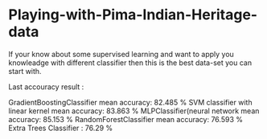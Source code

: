 # Playing-with-Pima-Indian-Heritage-data

If your know about some supervised learning and want to apply you knowleadge with different classifier then this is the best data-set you can start with.

Last accouracy result :

GradientBoostingClassifier  mean accuracy:  82.485 %
SVM classifier with linear kernel  mean accuracy:  83.863 %
MLPClassifier(neural network mean accuracy:  85.153 %
RandomForestClassifier  mean accuracy:  76.593 %
Extra Trees Classifier  : 76.29 %

